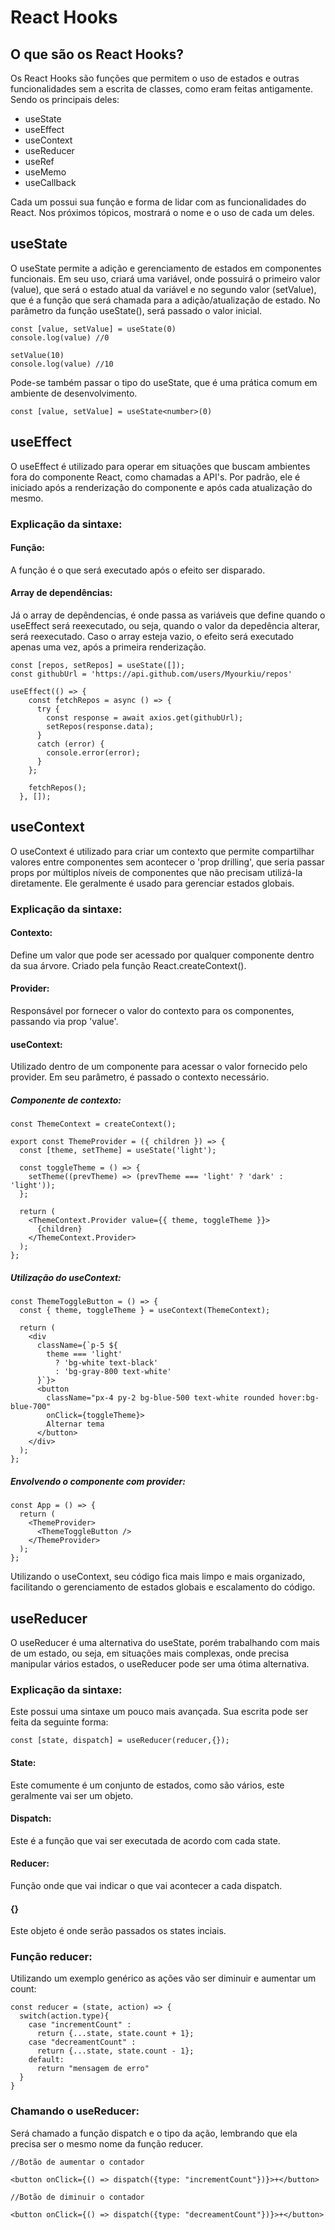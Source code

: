 # React Hooks

## O que são os React Hooks?
Os React Hooks são funções que permitem o uso de estados e outras funcionalidades sem a escrita de classes, como eram feitas antigamente. Sendo os principais deles:
- useState
- useEffect 
- useContext
- useReducer
- useRef
- useMemo
- useCallback

Cada um possui sua função e forma de lidar com as funcionalidades do React. Nos próximos tópicos, mostrará o nome e o uso de cada um deles.

## useState

O useState permite a adição e gerenciamento de estados em componentes funcionais. Em seu uso, criará uma variável, onde possuirá o primeiro valor (value), que será o estado atual da variável e no segundo valor (setValue), que é a função que será chamada para a adição/atualização de estado. No parâmetro da função useState(), será passado o valor inicial.

```
const [value, setValue] = useState(0)
console.log(value) //0

setValue(10)
console.log(value) //10
```

Pode-se também passar o tipo do useState, que é uma prática comum em ambiente de desenvolvimento.

```
const [value, setValue] = useState<number>(0)
```

## useEffect

O useEffect é utilizado para operar em situações que buscam ambientes fora do componente React, como chamadas a API's. Por padrão, ele é iniciado após a renderização do componente e após cada atualização do mesmo. 

### Explicação da sintaxe:

#### Função:
A função é o que será executado após o efeito ser disparado.

#### Array de dependências:
Já o array de depêndencias, é onde passa as variáveis que define quando o useEffect será reexecutado, ou seja, quando o valor da depedência alterar, será reexecutado. Caso o array esteja vazio,  o efeito será executado apenas uma vez, após a primeira renderização.

```
const [repos, setRepos] = useState([]);
const githubUrl = 'https://api.github.com/users/Myourkiu/repos'

useEffect(() => {
    const fetchRepos = async () => {
      try {
        const response = await axios.get(githubUrl);
        setRepos(response.data);
      } 
      catch (error) {
        console.error(error);
      }
    };

    fetchRepos();
  }, []);
```

## useContext

O useContext é utilizado para criar um contexto que permite compartilhar valores entre componentes sem acontecer o 'prop drilling', que seria passar props por múltiplos níveis de componentes que não precisam utilizá-la diretamente. Ele geralmente é usado para gerenciar estados globais.

### Explicação da sintaxe:

#### Contexto: 
Define um valor que pode ser acessado por qualquer componente dentro da sua árvore. Criado pela função React.createContext().

#### Provider:
Responsável por fornecer o valor do contexto para os componentes, passando via prop 'value'.

#### useContext:
Utilizado dentro de um componente para acessar o valor fornecido pelo provider. Em seu parâmetro, é passado o contexto necessário.

##### Componente de contexto:
```
const ThemeContext = createContext();

export const ThemeProvider = ({ children }) => {
  const [theme, setTheme] = useState('light');

  const toggleTheme = () => {
    setTheme((prevTheme) => (prevTheme === 'light' ? 'dark' : 'light'));
  };

  return (
    <ThemeContext.Provider value={{ theme, toggleTheme }}>
      {children}
    </ThemeContext.Provider>
  );
};
```

##### Utilização do useContext:

```
const ThemeToggleButton = () => {
  const { theme, toggleTheme } = useContext(ThemeContext);

  return (
    <div
      className={`p-5 ${
        theme === 'light'
          ? 'bg-white text-black'
          : 'bg-gray-800 text-white'
      }`}>
      <button
        className="px-4 py-2 bg-blue-500 text-white rounded hover:bg-blue-700"
        onClick={toggleTheme}>
        Alternar tema
      </button>
    </div>
  );
};
```

##### Envolvendo o componente com provider:
```
const App = () => {
  return (
    <ThemeProvider>
      <ThemeToggleButton />
    </ThemeProvider>
  );
};
```

Utilizando o useContext, seu código fica mais limpo e mais organizado, facilitando o gerenciamento de estados globais e escalamento do código.

## useReducer

O useReducer é uma alternativa do useState, porém trabalhando com mais de um estado, ou seja, em situações mais complexas, onde precisa manipular vários estados, o useReducer pode ser uma ótima alternativa.

### Explicação da sintaxe:
Este possui uma sintaxe um pouco mais avançada. Sua escrita pode ser feita da seguinte forma:

```
const [state, dispatch] = useReducer(reducer,{});
```
#### State:
Este comumente é um conjunto de estados, como são vários, este geralmente vai ser um objeto.

#### Dispatch:
Este é a função que vai ser executada de acordo com cada state.

#### Reducer:
Função onde que vai indicar o que vai acontecer a cada dispatch.

#### {}
Este objeto é onde serão passados os states inciais.

### Função reducer:
Utilizando um exemplo genérico as ações vão ser diminuir e aumentar um count:
```
const reducer = (state, action) => {
  switch(action.type){
    case "incrementCount" :
      return {...state, state.count + 1};
    case "decreamentCount" : 
      return {...state, state.count - 1};
    default:
      return "mensagem de erro"
  }
}
```

### Chamando o useReducer:
Será chamado a função dispatch e o tipo da ação, lembrando que ela precisa ser o mesmo nome da função reducer.

```
//Botão de aumentar o contador

<button onClick={() => dispatch({type: "incrementCount"})}>+</button>

//Botão de diminuir o contador

<button onClick={() => dispatch({type: "decreamentCount"})}>+</button>
```